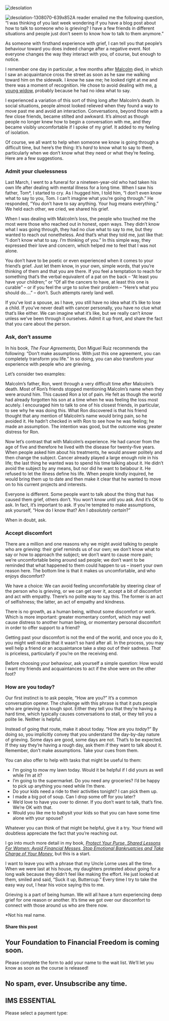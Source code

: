 ![desolation](https://yourfinanciallaunchpad.com/wp-content/uploads/elementor/thumbs/desolation-1308070-639x852-qdc6cqrbkvkqbvm1juw1iusf84sbync09asazw9q4o.jpg "desolation-1308070-639×852")

![desolation-1308070-639x852](http://yflmainprod.wpengine.com/wp-content/uploads/2017/01/desolation-1308070-639x852-223x300.jpg)A reader emailed me the following question, “I was thinking of you last week wondering if you have a blog post about how to talk to someone who is grieving? I have a few friends in different situations and people just don’t seem to know how to talk to them anymore.”

As someone with firsthand experience with grief, I can tell you that people’s behaviour toward you does indeed change after a negative event. Not everyone changes the way they interact with you, of course, but enough to notice.

I remember one day in particular, a few months after [Malcolm](https://yflmainprod.wpengine.com/2012/05/my-story-part-i/) died, in which I saw an acquaintance cross the street as soon as he saw me walking toward him on the sidewalk. I *know* he saw me; he looked right at me and there was a moment of recognition. He chose to avoid dealing with me, [a young widow](https://yflmainprod.wpengine.com/2012/05/my-story-part-ii/), probably because he had no idea what to say.

I experienced a variation of this sort of thing long after Malcolm’s death. In social situations, people almost looked relieved when they found a way to move past me and avoid an interaction. Conversations, beyond those with a few close friends, became stilted and awkward. It’s almost as though people no longer knew how to begin a conversation with me, and they became visibly uncomfortable if I spoke of my grief. It added to my feeling of isolation.

Of course, we all want to help when someone we know is going through a difficult time, but here’s the thing: It’s *hard* to know what to say to them, particularly when we don’t know what they need or what they’re feeling. Here are a few suggestions.

### Admit your cluelessness

Last March, I went to a funeral for a nineteen-year-old who had taken his own life after dealing with mental illness for a long time. When I saw his father, Tom\*, I started to cry. As I hugged him, I told him, “I don’t even know what to say to you, Tom. I can’t imagine what you’re going through.” He responded, “You don’t have to say anything. Your hug means everything.” We held each other, we cried, we shared his grief.

When I was dealing with Malcolm’s loss, the people who touched me the most were those who reached out in honest, open ways. They didn’t know what I was going through, they had no clue what to say to me, but they wanted to reach out nonetheless. And that’s what they told me, just like that: “I don’t know what to say. I’m thinking of you.” In this simple way, they expressed their love and concern, which helped me to feel that I was not alone.

You don’t have to be poetic or even experienced when it comes to your friend’s grief. Just let them know, in your own, simple words, that you’re thinking of them and that you are there. If you feel a temptation to reach for something that’s the verbal equivalent of a pat on the back – “At least you have your children;” or “Of all the cancers to have, at least this one is curable” – or if you feel the urge to solve their problem – “Here’s what you should do….” – don’t. Such attempts rarely land well.

If you’ve lost a spouse, as I have, you still have no idea what it’s like to lose a child. If you’ve never dealt with cancer personally, you have no clue what that’s like either. We can imagine what it’s like, but we really can’t *know* unless we’ve been through it ourselves. Admit it up front, and share the fact that you care about the person.

### Ask, don’t assume

In his book, *The Four Agreements,* Don Miguel Ruiz recommends the following: “Don’t make assumptions. With just this one agreement, you can completely transform you life.” In so doing, you can also transform your experience with people who are grieving.

Let’s consider two examples:

Malcolm’s father, Ron, went through a very difficult time after Malcolm’s death. Most of Ron’s friends stopped mentioning Malcolm’s name when they were around him. This caused Ron a lot of pain. He felt as though the world had already forgotten his son at a time when he was feeling the loss most acutely. I encouraged him to talk to one of his closest friends, in particular, to see why he was doing this. What Ron discovered is that his friend thought that any mention of Malcolm’s name would bring pain, so he avoided it. He hadn’t checked in with Ron to see how he was feeling; he made an assumption. The intention was good, but the outcome was greater distress for Ron.

Now let’s contrast that with Malcolm’s experience. He had cancer from the age of five and therefore he lived with the disease for twenty-five years. When people asked him about his treatments, he would answer politely and then change the subject. Cancer already played a large enough role in his life; the last thing he wanted was to spend his time talking about it. He didn’t avoid the subject by any means, but nor did he want to belabour it. He refused to let the illness define his life. When people kindly inquired, he would bring them up to date and then make it clear that he wanted to move on to his current projects and interests.

Everyone is different. Some people want to talk about the thing that has caused them grief, others don’t. You won’t know until you ask. And it’s OK to ask. In fact, it’s important to ask. If you’re tempted to make assumptions, ask yourself, “How do I know that? Am I *absolutely certain*?”

When in doubt, ask.

### Accept discomfort

There are a million and one reasons why we might avoid talking to people who are grieving: their grief reminds us of our own; we don’t know what to say or how to approach the subject; we don’t want to cause more pain; we’re uncomfortable being around sad people; we don’t want to be reminded that what happened to them could happen to us – insert your own reason here. The bottom line is that it makes us uncomfortable, and who enjoys discomfort?

We have a choice: We can avoid feeling uncomfortable by steering clear of the person who is grieving, or we can get over it, accept a bit of discomfort and act with empathy. There’s no polite way to say this. The former is an act of selfishness; the latter, an act of empathy and kindness.

There is no growth, as a human being, without some discomfort or work. Which is more important: greater momentary comfort, which may well cause distress to another human being, or momentary personal discomfort in order to offer support to a friend?

Getting past your discomfort is not the end of the world, and once you do it, you might well realize that it wasn’t so hard after all. In the process, you may well help a friend or an acquaintance take a step out of their sadness. *That* is priceless, particularly if you’re on the receiving end.

Before choosing your behaviour, ask yourself a simple question: How would I want my friends and acquaintances to act if the shoe were on the other foot?

### How are you today?

Our first instinct is to ask people, “How are you?” It’s a common conversation opener. The challenge with this phrase is that it puts people who are grieving in a tough spot. Either they tell you that they’re having a hard time, which typically causes conversations to stall, or they tell you a polite lie. Neither is helpful.

Instead of going that route, make it about today. “How are you *today*?” By doing so, you implicitly convey that you understand the day-by-day nature of grieving. Some days are good, some days are not. That’s to be expected. If they say they’re having a rough day, ask them if they want to talk about it. Remember, don’t make assumptions. Take your cues from them.

You can also offer to help with tasks that might be useful to them:

- I’m going to mow my lawn today. Would it be helpful if I did yours as well while I’m at it?
- I’m going to the supermarket. Do you need any groceries? I’d be happy to pick up anything you need while I’m there.
- Do your kids need a ride to their activities tonight? I can pick them up.
- I made a big pot of soup. Can I drop some off for you later?
- We’d love to have you over to dinner. If you don’t want to talk, that’s fine. We’re OK with that.
- Would you like me to babysit your kids so that you can have some time alone with your spouse?

Whatever you can think of that might be helpful, give it a try. Your friend will doubtless appreciate the fact that you’re reaching out.

I go into much more detail in my book, [*Protect Your Purse, Shared Lessons For Women: Avoid Financial Messes, Stop Emotional Bankruptcies and Take Charge of Your Money*](https://www.amazon.ca/Protect-Your-Purse-Financial-Bankruptcies-ebook/dp/B071V8WPBW/ref=sr_1_1?ie=UTF8&qid=1501007407&sr=8-1&keywords=protect+your+purse), but this is a start.

I want to leave you with a phrase that my Uncle Lorne uses all the time. When we were last at his house, my daughters protested about going for a long walk because they didn’t feel like making the effort. He just looked at them, smiled and said, “Suck it up, Buttercup.” Every time I try to take the easy way out, I hear his voice saying this to me.

Grieving is a part of being human. We will all have a turn experiencing deep grief for one reason or another. It’s time we got over our discomfort to connect with those around us who are there now.

\*Not his real name.

#### Share this post

## Your Foundation to Financial Freedom is coming soon.

Please complete the form to add your name to the wait list. We’ll let you know as soon as the course is released!

## No spam, ever. Unsubscribe any time.

## IMS ESSENTIAL

Please select a payment type: